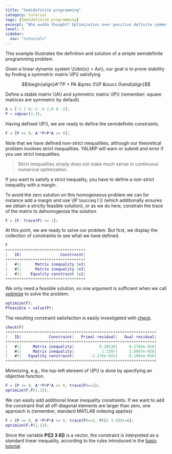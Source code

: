 ```yaml
---
title: "Semidefinite programming"
category: tutorial
tags: [Semidefinite programming]
excerpt: "Who wudda thought? Optimization over positive definite symmetric matrices is easy."
level: 3
sidebar:
  nav: "tutorials"
---
```


This example illustrates the definition and solution of a simple semidefinite programming problem.

Given a linear dynamic system \\(\dot{x} = Ax\\), our goal is to prove stability by finding a symmetric matrix \\(P\\) satisfying

$$\begin{align}A^TP + PA &\prec 0\\P &\succ 0\end{align}$$

Define a stable matrix \\(A\\) and symmetric matrix \\(P\\) (remember: square matrices are symmetric by default)

````matlab
A = [-1 2 0;-3 -4 1;0 0 -2];
P = sdpvar(3,3);
````

Having defined \\(P\\), we are ready to define the semidefinite constraints.

````matlab
F = [P >= 0, A'*P+P*A <= 0];
````

Note that we have defined non-strict inequalities, although our theoretical problem involves strict inequalities. YALMIP will warn or submit and error if you use strict inequalities. 

> Strict inequalities simply does not make much sense in continuous numerical optimization. 

If you want to satisfy a strict inequality, you have to define a non-strict inequality with a margin.

To avoid the zero solution on this homogeneous problem we can for instance add a margin and use \\(P \succeq I \\) (which additionally ensures we obtain a strictly feasible solution), or as we do here, constrain the trace of the matrix to dehomogenize the solution.

````matlab
F = [F, trace(P) == 1];
````

At this point, we are ready to solve our problem. But first, we display the collection of constraints to see what we have defined.

````matlab
F
+++++++++++++++++++++++++++++++++++
|   ID|                 Constraint|
+++++++++++++++++++++++++++++++++++
|   #1|      Matrix inequality 3x3|
|   #2|      Matrix inequality 3x3|
|   #3|    Equality constraint 1x1|
+++++++++++++++++++++++++++++++++++
````  

We only need a feasible solution, so one argument is sufficient when we call [optimize](/command/optimize) to solve the problem.

````matlab
optimize(F);
Pfeasible = value(P);
````  

The resulting constraint satisfaction is easily investigated with [check](/command/check).

````matlab
check(F)
++++++++++++++++++++++++++++++++++++++++++++++++++++++++++++++++++
|   ID|            Constraint|   Primal residual|   Dual residual|
++++++++++++++++++++++++++++++++++++++++++++++++++++++++++++++++++
|   #1|     Matrix inequality|           0.20138|     8.2785e-016|
|   #2|     Matrix inequality|            1.1397|     3.6687e-016|
|   #3|   Equality constraint|       -2.276e-015|    -8.1801e-016|
++++++++++++++++++++++++++++++++++++++++++++++++++++++++++++++++++
````  

Minimizing, e.g., the top-left element of \\(P\\) is done by specifying an objective function.

````matlab
F = [P >= 0, A'*P+P*A <= 0, trace(P)==1];
optimize(F,P(1,1));
````  

We can easily add additional linear inequality constraints. If we want to add the constraint that all off-diagonal elements are larger than zero, one approach is (remember, standard MATLAB indexing applies)

````matlab
F = [P >= 0, A'*P+P*A <= 0, trace(P)==1, P([2 3 6])>=0];
optimize(F,P(1,1));
````

Since the variable **P([2 3 6])** is a vector, the constraint is interpreted as a standard linear inequality, according to the rules introduced in the [basic tutorial](/tutorials/basic).

